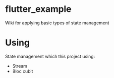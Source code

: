 # flutter_example
 Wiki for applying basic types of state management

# Using
State management which this project using: 
 - Stream 
 - Bloc cubit

